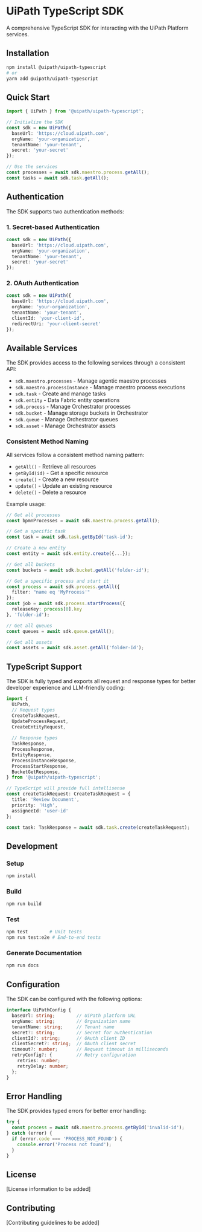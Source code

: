 # UiPath TypeScript SDK

A comprehensive TypeScript SDK for interacting with the UiPath Platform services.

## Installation

```bash
npm install @uipath/uipath-typescript
# or
yarn add @uipath/uipath-typescript
```

## Quick Start

```typescript
import { UiPath } from '@uipath/uipath-typescript';

// Initialize the SDK
const sdk = new UiPath({
  baseUrl: 'https://cloud.uipath.com',
  orgName: 'your-organization',
  tenantName: 'your-tenant',
  secret: 'your-secret'
});

// Use the services
const processes = await sdk.maestro.process.getAll();
const tasks = await sdk.task.getAll();
```

## Authentication

The SDK supports two authentication methods:

### 1. Secret-based Authentication
```typescript
const sdk = new UiPath({
  baseUrl: 'https://cloud.uipath.com',
  orgName: 'your-organization',
  tenantName: 'your-tenant',
  secret: 'your-secret'
});
```

### 2. OAuth Authentication
```typescript
const sdk = new UiPath({
  baseUrl: 'https://cloud.uipath.com',
  orgName: 'your-organization',
  tenantName: 'your-tenant',
  clientId: 'your-client-id',
  redirectUri: 'your-client-secret'
});
```

## Available Services

The SDK provides access to the following services through a consistent API:

- `sdk.maestro.processes` - Manage agentic maestro processes
- `sdk.maestro.processInstance` - Manage maestro process executions
- `sdk.task` - Create and manage tasks
- `sdk.entity` - Data Fabric entity operations
- `sdk.process` - Manage Orchestrator processes
- `sdk.bucket` - Manage storage buckets in Orchestrator
- `sdk.queue` - Manage Orchestrator queues
- `sdk.asset` - Manage Orchestrator assets

### Consistent Method Naming

All services follow a consistent method naming pattern:
- `getAll()` - Retrieve all resources
- `getById(id)` - Get a specific resource
- `create()` - Create a new resource
- `update()` - Update an existing resource
- `delete()` - Delete a resource

Example usage:
```typescript
// Get all processes
const bpmnProcesses = await sdk.maestro.process.getAll();

// Get a specific task
const task = await sdk.task.getById('task-id');

// Create a new entity
const entity = await sdk.entity.create({...});

// Get all buckets 
const buckets = await sdk.bucket.getAll('folder-id');

// Get a specific process and start it
const process = await sdk.process.getAll({ 
  filter: "name eq 'MyProcess'" 
});
const job = await sdk.process.startProcess({
  releaseKey: process[0].key
}, 'folder-id');

// Get all queues
const queues = await sdk.queue.getAll();

// Get all assets
const assets = await sdk.asset.getAll('folder-Id');
```

## TypeScript Support

The SDK is fully typed and exports all request and response types for better developer experience and LLM-friendly coding:

```typescript
import { 
  UiPath,
  // Request types
  CreateTaskRequest,
  UpdateProcessRequest,
  CreateEntityRequest,
  
  // Response types
  TaskResponse,
  ProcessResponse,
  EntityResponse,
  ProcessInstanceResponse,
  ProcessStartResponse,
  BucketGetResponse,
} from '@uipath/uipath-typescript';

// TypeScript will provide full intellisense
const createTaskRequest: CreateTaskRequest = {
  title: 'Review Document',
  priority: 'High',
  assigneeId: 'user-id'
};

const task: TaskResponse = await sdk.task.create(createTaskRequest);
```

## Development

### Setup
```bash
npm install
```

### Build
```bash
npm run build
```

### Test
```bash
npm test        # Unit tests
npm run test:e2e # End-to-end tests
```

### Generate Documentation
```bash
npm run docs
```

## Configuration

The SDK can be configured with the following options:

```typescript
interface UiPathConfig {
  baseUrl: string;        // UiPath platform URL
  orgName: string;        // Organization name
  tenantName: string;     // Tenant name
  secret?: string;        // Secret for authentication
  clientId?: string;      // OAuth client ID
  clientSecret?: string;  // OAuth client secret
  timeout?: number;       // Request timeout in milliseconds
  retryConfig?: {         // Retry configuration
    retries: number;
    retryDelay: number;
  };
}
```

## Error Handling

The SDK provides typed errors for better error handling:

```typescript
try {
  const process = await sdk.maestro.process.getById('invalid-id');
} catch (error) {
  if (error.code === 'PROCESS_NOT_FOUND') {
    console.error('Process not found');
  }
}
```

## License

[License information to be added]

## Contributing

[Contributing guidelines to be added]